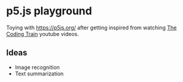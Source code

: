 # p5.js playground
Toying with https://p5js.org/ after getting inspired from watching [The Coding Train](https://www.youtube.com/channel/UCvjgXvBlbQiydffZU7m1_aw) youtube videos.

## Ideas
- Image recognition
- Text summarization
